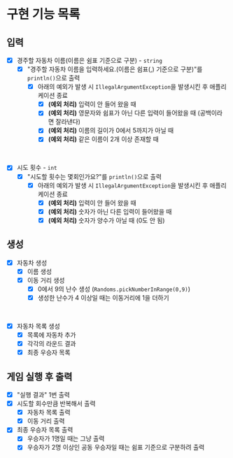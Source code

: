 # 구현 기능 목록

## 입력

- [x] 경주할 자동차 이름(이름은 쉼표 기준으로 구분) - `string`
    - [x] "경주할 자동차 이름을 입력하세요.(이름은 쉼표(,) 기준으로 구분)"를 `println()`으로 출력
        - [x] 아래의 예외가 발생 시 `IllegalArgumentException`을 발생시킨 후 애플리케이션 종료
            - [x] **(예외 처리)** 입력이 안 들어 왔을 때
            - [x] **(예외 처리)** 영문자와 쉼표가 아닌 다른 입력이 들어왔을 때 (공백이라면 잘라낸다)
            - [x] **(예외 처리)** 이름의 길이가 0에서 5까지가 아닐 때
            - [x] **(예외 처리)** 같은 이름이 2개 이상 존재할 때

<br>

- [x] 시도 횟수 - `int`
    - [x] "시도할 횟수는 몇회인가요?"를 `println()`으로 출력
        - [x] 아래의 예외가 발생 시 `IllegalArgumentException`을 발생시킨 후 애플리케이션 종료
            - [x] **(예외 처리)** 입력이 안 들어 왔을 때
            - [x] **(예외 처리)** 숫자가 아닌 다른 입력이 들어왔을 때
            - [x] **(예외 처리)** 숫자가 양수가 아닐 때 (0도 안 됨)

## 생성

- [x] 자동차 생성
    - [x] 이름 생성
    - [x] 이동 거리 생성
        - [x] 0에서 9의 난수 생성 (`Randoms.pickNumberInRange(0,9)`)
        - [x] 생성한 난수가 4 이상일 때는 이동거리에 1을 더하기

<br>

- [x] 자동차 목록 생성
    - [x] 목록에 자동차 추가
    - [x] 각각의 라운드 결과
    - [x] 최종 우승자 목록

## 게임 실행 후 출력

- [x] "실행 결과" 1번 출력
- [x] 시도할 회수만큼 반복해서 출력
    - [x] 자동차 목록 출력
    - [x] 이동 거리 출력
- [x] 최종 우승자 목록 출력
    - [x] 우승자가 1명일 때는 그냥 출력
    - [x] 우승자가 2명 이상인 공동 우승자일 때는 쉼표 기준으로 구분하려 출력 
